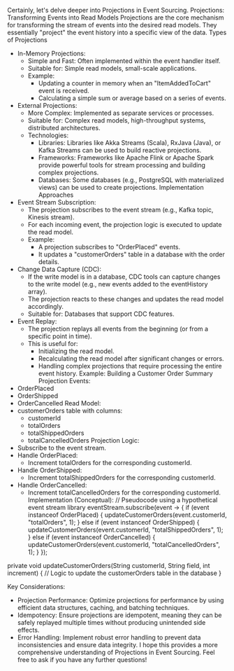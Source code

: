 Certainly, let's delve deeper into Projections in Event Sourcing.
Projections: Transforming Events into Read Models
Projections are the core mechanism for transforming the stream of events into the desired read models. They essentially "project" the event history into a specific view of the data.
Types of Projections
 * In-Memory Projections:
   * Simple and Fast: Often implemented within the event handler itself.
   * Suitable for: Simple read models, small-scale applications.
   * Example:
     * Updating a counter in memory when an "ItemAddedToCart" event is received.
     * Calculating a simple sum or average based on a series of events.
 * External Projections:
   * More Complex: Implemented as separate services or processes.
   * Suitable for: Complex read models, high-throughput systems, distributed architectures.
   * Technologies:
     * Libraries: Libraries like Akka Streams (Scala), RxJava (Java), or Kafka Streams can be used to build reactive projections.
     * Frameworks: Frameworks like Apache Flink or Apache Spark provide powerful tools for stream processing and building complex projections.
     * Databases: Some databases (e.g., PostgreSQL with materialized views) can be used to create projections.
Implementation Approaches
 * Event Stream Subscription:
   * The projection subscribes to the event stream (e.g., Kafka topic, Kinesis stream).
   * For each incoming event, the projection logic is executed to update the read model.
   * Example:
     * A projection subscribes to "OrderPlaced" events.
     * It updates a "customerOrders" table in a database with the order details.
 * Change Data Capture (CDC):
   * If the write model is in a database, CDC tools can capture changes to the write model (e.g., new events added to the eventHistory array).
   * The projection reacts to these changes and updates the read model accordingly.
   * Suitable for: Databases that support CDC features.
 * Event Replay:
   * The projection replays all events from the beginning (or from a specific point in time).
   * This is useful for:
     * Initializing the read model.
     * Recalculating the read model after significant changes or errors.
     * Handling complex projections that require processing the entire event history.
Example: Building a Customer Order Summary Projection
Events:
 * OrderPlaced
 * OrderShipped
 * OrderCancelled
Read Model:
 * customerOrders table with columns:
   * customerId
   * totalOrders
   * totalShippedOrders
   * totalCancelledOrders
Projection Logic:
 * Subscribe to the event stream.
 * Handle OrderPlaced:
   * Increment totalOrders for the corresponding customerId.
 * Handle OrderShipped:
   * Increment totalShippedOrders for the corresponding customerId.
 * Handle OrderCancelled:
   * Increment totalCancelledOrders for the corresponding customerId.
Implementation (Conceptual):
// Pseudocode using a hypothetical event stream library
eventStream.subscribe(event -> {
    if (event instanceof OrderPlaced) {
        updateCustomerOrders(event.customerId, "totalOrders", 1); 
    } else if (event instanceof OrderShipped) {
        updateCustomerOrders(event.customerId, "totalShippedOrders", 1);
    } else if (event instanceof OrderCancelled) {
        updateCustomerOrders(event.customerId, "totalCancelledOrders", 1); 
    }
});

private void updateCustomerOrders(String customerId, String field, int increment) {
    // Logic to update the customerOrders table in the database
}

Key Considerations:
 * Projection Performance: Optimize projections for performance by using efficient data structures, caching, and batching techniques.
 * Idempotency: Ensure projections are idempotent, meaning they can be safely replayed multiple times without producing unintended side effects.
 * Error Handling: Implement robust error handling to prevent data inconsistencies and ensure data integrity.
I hope this provides a more comprehensive understanding of Projections in Event Sourcing. Feel free to ask if you have any further questions!
